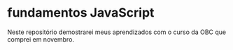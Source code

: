 # fundamentos JavaScript
Neste repositório demostrarei meus aprendizados com o curso da OBC que comprei em novembro.
